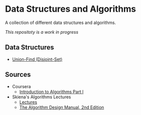 # Data Structures and Algorithms
A collection of different data structures and algorithms.

*This repositoty is a work in progress*

## Data Structures
+ [Union-Find (Disjoint-Set)](src/data_structures/union_find/)

## Sources
+ Coursera
  + [Introduction to Algorithms Part I](https://www.coursera.org/learn/introduction-to-algorithms)
+ Skiena's Algorithms Lectures
  + [Lectures](http://www3.cs.stonybrook.edu/~algorith/video-lectures/)
  + [The Algorithm Design Manual, 2nd Edition](http://www.algorist.com/)
